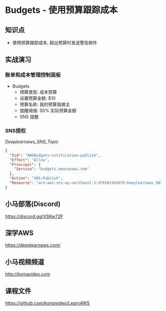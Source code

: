 Budgets - 使用预算跟踪成本
========================

## 知识点

* 使用预算跟踪成本, 超出预算时发送警告邮件

## 实战演习

### 账单和成本管理控制面板

+ Budgets
  - 预算类型: 成本预算
  - 设置预算金额: $10
  - 预算名称: 我的预算我做主
  - 提醒阈值: 50% 实际预算金额
  - SNS 提醒

### SNS授权

*Deeplearnaws_SNS_Topic*

```json
{
  "Sid": "AWSBudgets-notification-publish",
  "Effect": "Allow",
  "Principal": {
    "Service": "budgets.amazonaws.com"
  },
  "Action": "SNS:Publish",
  "Resource": "arn:aws:sns:ap-northeast-1:976591345876:Deeplearnaws_SNS_Topic"
}
```

## 小马部落(Discord)

https://discord.gg/VSKw72P

## 深学AWS

https://deeplearnaws.com/

## 小马视频频道

http://komavideo.com

## 课程文件

https://github.com/komavideo/LearnAWS
